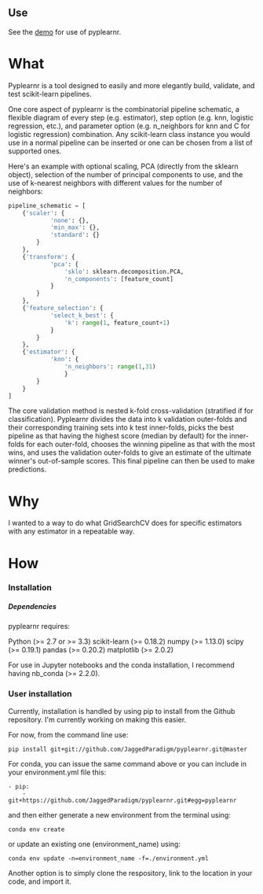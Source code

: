 ## Use
See the [demo](https://nbviewer.jupyter.org/github/JaggedParadigm/pyplearnr/blob/master/pyplearnr_demo.ipynb) for use of pyplearnr.

# What
Pyplearnr is a tool designed to easily and more elegantly build, validate, and test scikit-learn pipelines.

One core aspect of pyplearnr is the combinatorial pipeline schematic, a flexible diagram of every step (e.g. estimator), step option (e.g. knn, logistic regression, etc.), and parameter option (e.g. n_neighbors for knn and C for logistic regression) combination. Any scikit-learn class instance you would use in a normal pipeline can be inserted or one can be chosen from a list of supported ones. 

Here's an example with optional scaling, PCA (directly from the sklearn object), selection of the number of principal components to use, and the use of k-nearest neighbors with different values for the number of neighbors:
```python
pipeline_schematic = [
    {'scaler': {
            'none': {},
            'min_max': {},
            'standard': {}
        }
    },
    {'transform': {
            'pca': {
                'sklo': sklearn.decomposition.PCA,
                'n_components': [feature_count]
            }
        }         
    },
    {'feature_selection': {
            'select_k_best': {
                'k': range(1, feature_count+1)
            }
        }
    },
    {'estimator': {
            'knn': {
                'n_neighbors': range(1,31)
                }
        }
    }
]
```

The core validation method is nested k-fold cross-validation (stratified if for classification). Pyplearnr divides the data into k validation outer-folds and their corresponding training sets into k test inner-folds, picks the best pipeline as that having the highest score (median by default) for the inner-folds for each outer-fold, chooses the winning pipeline as that with the most wins, and uses the validation outer-folds to give an estimate of the ultimate winner's out-of-sample scores. This final pipeline can then be used to make predictions.

# Why
I wanted to a way to do what GridSearchCV does for specific estimators with any estimator in a repeatable way.

# How
### Installation
##### Dependencies

pyplearnr requires:

Python (>= 2.7 or >= 3.3)
scikit-learn (>= 0.18.2)
numpy (>= 1.13.0)
scipy (>= 0.19.1)
pandas (>= 0.20.2)
matplotlib (>= 2.0.2)

For use in Jupyter notebooks and the conda installation, I recommend having nb_conda (>= 2.2.0).

### User installation
Currently, installation is handled by using pip to install from the Github repository. I'm currently working on making this easier. 

For now, from the command line use:

```
pip install git+git://github.com/JaggedParadigm/pyplearnr.git@master
```

For conda, you can issue the same command above or you can include in your environment.yml file this:

```
- pip:
    - git+https://github.com/JaggedParadigm/pyplearnr.git#egg=pyplearnr
```

and then either generate a new environment from the terminal using:

```
conda env create
```

or update an existing one (environment_name) using:

```
conda env update -n=environment_name -f=./environment.yml
```

Another option is to simply clone the respository, link to the location in your code, and import it. 